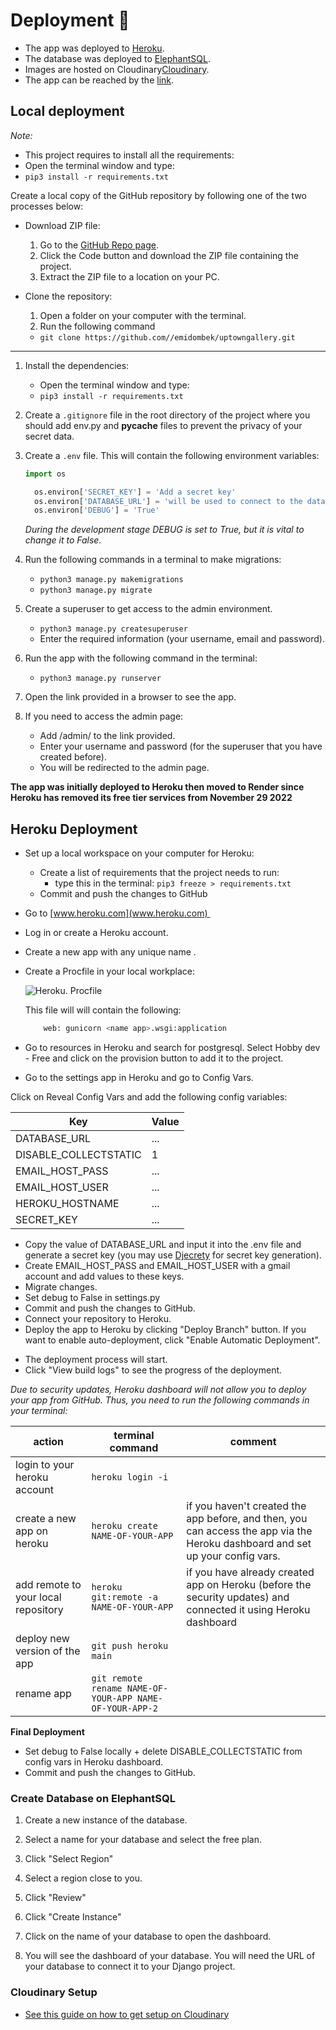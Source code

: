 # Deployment 🚀

- The app was deployed to [Heroku](https://heroko.com/).
- The database was deployed to [ElephantSQL](https://www.elephantsql.com/).
- Images are hosted on Cloudinary[Cloudinary](https://www.cloudinary.com/). 
- The app can be reached by the [link](https://cool-school.onrender.com).

## Local deployment

*Note:*
  - This project requires to install all the requirements:
  - Open the terminal window and type:
  - `pip3 install -r requirements.txt`

Create a local copy of the GitHub repository by following one of the two processes below:

- Download ZIP file:
  1. Go to the [GitHub Repo page](https://github.com/emidombek/uptowngallery).
  1. Click the Code button and download the ZIP file containing the project.
  1. Extract the ZIP file to a location on your PC.

- Clone the repository:
  1. Open a folder on your computer with the terminal.
  1. Run the following command
  - `git clone https://github.com//emidombek/uptowngallery.git`

---

1. Install the dependencies:

    - Open the terminal window and type:
    - `pip3 install -r requirements.txt`


1. Create a `.gitignore` file in the root directory of the project where you should add env.py and __pycache__ files to prevent the privacy of your secret data.

1. Create a `.env` file. This will contain the following environment variables:

    ```python
    import os

      os.environ['SECRET_KEY'] = 'Add a secret key'
      os.environ['DATABASE_URL'] = 'will be used to connect to the database'
      os.environ['DEBUG'] = 'True'
    ```

    *During the development stage DEBUG is set to True, but it is vital to change it to False.*

1. Run the following commands in a terminal to make migrations: 
    - `python3 manage.py makemigrations`
    - `python3 manage.py migrate`
1. Create a superuser to get access to the admin environment.
    - `python3 manage.py createsuperuser`
    - Enter the required information (your username, email and password).
1. Run the app with the following command in the terminal:
    - `python3 manage.py runserver`
1. Open the link provided in a browser to see the app.

1. If you need to access the admin page:
    - Add /admin/ to the link provided.
    - Enter your username and password (for the superuser that you have created before).
    - You will be redirected to the admin page.


**The app was initially deployed to Heroku then moved to Render since Heroku has removed its free tier services from November 29 2022**

## Heroku Deployment

* Set up a local workspace on your computer for Heroku:
    - Create a list of requirements that the project needs to run:
      - type this in the terminal: `pip3 freeze > requirements.txt`
    - Commit and push the changes to GitHub
    
* Go to [www.heroku.com](www.heroku.com) 
* Log in or create a Heroku account.
* Create a new app with any unique name <name app>.


* Create a Procfile in your local workplace:

  ![Heroku. Procfile](documentation/deployment/heroku_procfile.png)
    
    This file will will contain the following:
    ```python
        web: gunicorn <name app>.wsgi:application
    ```


* Go to resources in Heroku and search for postgresql. Select Hobby dev - Free and click on the provision button to add it to the project.

* Go to the settings app in Heroku and go to Config Vars.

Click on Reveal Config Vars and add the following config variables:

| Key                   | Value |
| --------------------- | ----- |
| DATABASE_URL          | ...   |
| DISABLE_COLLECTSTATIC | 1     |
| EMAIL_HOST_PASS       | ...   |
| EMAIL_HOST_USER       | ...   |
| HEROKU_HOSTNAME       | ...   |
| SECRET_KEY            | ...   |


* Copy the value of DATABASE_URL and input it into the .env file and generate a secret key (you may use [Djecrety](https://djecrety.ir/) for secret key generation).
* Create EMAIL_HOST_PASS and EMAIL_HOST_USER with a gmail account and add values to these keys.
* Migrate changes.
* Set debug to False in settings.py
* Commit and push the changes to GitHub.
* Connect your repository to Heroku.
* Deploy the app to Heroku by clicking "Deploy Branch" button. If you want to enable auto-deployment, click "Enable Automatic Deployment".

- The deployment process will start.
- Click "View build logs" to see the progress of the deployment.


*Due to security updates, Heroku dashboard will not allow you to deploy your app from GitHub. Thus, you need to run the following commands in your terminal:*

| action                              | terminal command                                        | comment                                                                                                                       |
| ----------------------------------- | ------------------------------------------------------- | ----------------------------------------------------------------------------------------------------------------------------- |
| login to your heroku account        | `heroku login -i`                                       |                                                                                                                               |
| create a new app on heroku          | `heroku create NAME-OF-YOUR-APP`                        | if you haven't created the app before, and then, you can access the app via the Heroku dashboard and set up your config vars. |
| add remote to your local repository | `heroku git:remote -a NAME-OF-YOUR-APP`                 | if you have already created app on Heroku (before the security updates) and connected it using Heroku dashboard               |
| deploy new version of the app       | `git push heroku main`                                  |                                                                                                                               |
| rename app                          | `git remote rename NAME-OF-YOUR-APP NAME-OF-YOUR-APP-2` |                                                                                                                               |

**Final Deployment**

* Set debug to False locally + delete DISABLE_COLLECTSTATIC from config vars in Heroku dashboard.
* Commit and push the changes to GitHub.

### Create Database on ElephantSQL

1. Create a new instance of the database.

2. Select a name for your database and select the free plan.

3. Click "Select Region"

4. Select a region close to you.

5. Click "Review"

6. Click "Create Instance"

7. Click on the name of your database to open the dashboard.

8. You will see the dashboard of your database. You will need the URL of your database to connect it to your Django project.

### Cloudinary Setup

 - [See this guide on how to get setup on Cloudinary]([documentation/deployment/elephantsql_db_url.png](https://cloudinary.com/blog/managing-media-files-in-django))


